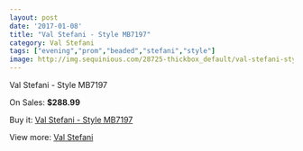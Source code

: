 ```yaml
---
layout: post
date: '2017-01-08'
title: "Val Stefani - Style MB7197"
category: Val Stefani
tags: ["evening","prom","beaded","stefani","style"]
image: http://img.sequinious.com/28725-thickbox_default/val-stefani-style-mb7197.jpg
---
```

Val Stefani - Style MB7197

On Sales: **$288.99**
<a href="https://www.sequinious.com/val-stefani/7857-val-stefani-style-mb7197.html"><amp-img layout="responsive" width="600" height="600" src="//img.sequinious.com/28725-thickbox_default/val-stefani-style-mb7197.jpg" alt="Val Stefani - Style MB7197 0" /></a>

Buy it: [Val Stefani - Style MB7197](https://www.sequinious.com/val-stefani/7857-val-stefani-style-mb7197.html "Val Stefani - Style MB7197")

View more: [Val Stefani](https://www.sequinious.com/69-Val-Stefani "Val Stefani")